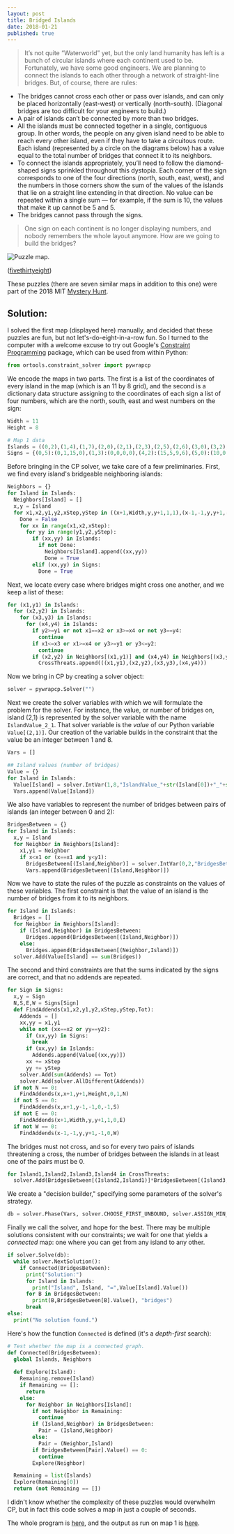 ```yaml
---
layout: post
title: Bridged Islands
date: 2018-01-21
published: true
---
```


>It’s not quite “Waterworld” yet, but the only land humanity has left is a bunch of circular islands where each continent used to be. Fortunately, we have some good engineers. We are planning to connect the islands to each other through a network of straight-line bridges. But, of course, there are rules:
- The bridges cannot cross each other or pass over islands, and can only be placed horizontally (east-west) or vertically (north-south). (Diagonal bridges are too difficult for your engineers to build.)
- A pair of islands can’t be connected by more than two bridges.
- All the islands must be connected together in a single, contiguous group. In other words, the people on any given island need to be able to reach every other island, even if they have to take a circuitous route.
Each island (represented by a circle on the diagrams below) has a value equal to the total number of bridges that connect it to its neighbors.
- To connect the islands appropriately, you’ll need to follow the diamond-shaped signs sprinkled throughout this dystopia. Each corner of the sign corresponds to one of the four directions (north, south, east, west), and the numbers in those corners show the sum of the values of the islands that lie on a straight line extending in that direction. No value can be repeated within a single sum — for example, if the sum is 10, the values that make it up cannot be 5 and 5.
- The bridges cannot pass through the signs.
>One sign on each continent is no longer displaying numbers, and nobody remembers the whole layout anymore. How are we going to build the bridges?

![Puzzle map.](/img/bridges1.png)

<!--more-->

([fivethirtyeight](https://fivethirtyeight.com/features/can-you-stay-awake-for-50-hours-and-solve-150-puzzles/))

These puzzles (there are seven similar maps in addition to this one) were part of the 2018 MIT [Mystery Hunt](http://www.mit.edu/~puzzle/).

## Solution:

I solved the first map (displayed here) manually, and decided that these puzzles are fun, but not let's-do-eight-in-a-row fun. So I turned to the computer with a welcome excuse to try out Google's [Constraint Programming](https://developers.google.com/optimization/cp/) package, which can be used from within Python:

```python
from ortools.constraint_solver import pywrapcp
```

We encode the maps in two parts.  The first is a list of the coordinates of every island in the map (which is an 11 by 8 grid), and the second is a dictionary data structure assigning to the coordinates of each sign a list of four numbers, which are the north, south, east and west numbers on the sign:

```python
Width = 11
Height = 8

# Map 1 data
Islands = ((0,2),(1,4),(1,7),(2,0),(2,1),(2,3),(2,5),(2,6),(3,0),(3,2),(3,5),(3,6),(4,0),(4,1),(4,4),(4,6),(4,7),(5,1),(5,3),(5,5),(5,7),(6,0),(6,2),(6,4),(6,6),(7,0),(7,2),(7,3),(7,5),(7,7),(8,1),(8,3),(8,4),(9,0),(9,2),(9,4),(9,6),(9,7),(10,0),(10,1),(10,3),(10,5),(10,6))
Signs = {(0,5):(0,1,15,0),(1,3):(0,0,0,0),(4,2):(15,5,9,6),(5,0):(10,0,11,9),(7,1):(18,3,4,9),(8,6):(0,11,3,11),(10,4):(4,9,0,15)}
```

Before bringing in the CP solver, we take care of a few preliminaries. First, we find every island's bridgeable neighboring islands:

```python
Neighbors = {}
for Island in Islands:
  Neighbors[Island] = []
  x,y = Island
  for x1,x2,y1,y2,xStep,yStep in ((x+1,Width,y,y+1,1,1),(x-1,-1,y,y+1,-1,1),(x,x+1,y+1,Height,1,1),(x,x+1,y-1,-1,1,-1)):
    Done = False
    for xx in range(x1,x2,xStep):
      for yy in range(y1,y2,yStep):
        if (xx,yy) in Islands:
          if not Done:
            Neighbors[Island].append((xx,yy))
            Done = True
        elif (xx,yy) in Signs:
          Done = True
```

Next, we locate every case where bridges might cross one another, and we keep a list of these:

```python
for (x1,y1) in Islands:
  for (x2,y2) in Islands:
    for (x3,y3) in Islands:
      for (x4,y4) in Islands:
        if y2>=y1 or not x1==x2 or x3>=x4 or not y3==y4:
          continue
        if x1<=x3 or x1>=x4 or y3>=y1 or y3<=y2:
          continue
        if (x2,y2) in Neighbors[(x1,y1)] and (x4,y4) in Neighbors[(x3,y3)]:
          CrossThreats.append(((x1,y1),(x2,y2),(x3,y3),(x4,y4)))
```

Now we bring in CP by creating a solver object:

```python
solver = pywrapcp.Solver("")
```

Next we create the solver variables with which we will formulate the problem for the solver.  For instance, the value, or number of bridges on, island (2,1) is represented by the solver variable with the name `IslandValue_2_1`. That solver variable is the _value_ of our Python variable `Value[(2,1)]`.  Our creation of the variable builds in the constraint that the value be an integer between 1 and 8.

```python
Vars = []

## Island values (number of bridges)
Value = {}
for Island in Islands:
  Value[Island] = solver.IntVar(1,8,"IslandValue_"+str(Island[0])+"_"+str(Island[1]))
  Vars.append(Value[Island])
```

We also have variables to represent the number of bridges between pairs of islands (an integer between 0 and 2):

```python
BridgesBetween = {}
for Island in Islands:
  x,y = Island
  for Neighbor in Neighbors[Island]:
    x1,y1 = Neighbor
    if x<x1 or (x==x1 and y<y1):
      BridgesBetween[(Island,Neighbor)] = solver.IntVar(0,2,"BridgesBetween_"+str(x)+"_"+str(y)+"_"+str(x1)+"_"+str(y1))
      Vars.append(BridgesBetween[(Island,Neighbor)])
```

Now we have to state the rules of the puzzle as constraints on the values of these variables.  The first constraint is that the value of an island is the number of bridges from it to its neighbors.

```python
for Island in Islands:
  Bridges = []
  for Neighbor in Neighbors[Island]:
    if (Island,Neighbor) in BridgesBetween:
      Bridges.append(BridgesBetween[(Island,Neighbor)])
    else:
      Bridges.append(BridgesBetween[(Neighbor,Island)])
  solver.Add(Value[Island] == sum(Bridges))
```

The second and third constraints are that the sums indicated by the signs are correct, and that no addends are repeated.

```python
for Sign in Signs:
  x,y = Sign
  N,S,E,W = Signs[Sign]
  def FindAddends(x1,x2,y1,y2,xStep,yStep,Tot):
    Addends = []
    xx,yy = x1,y1
    while not (xx==x2 or yy==y2):
      if (xx,yy) in Signs:
        break
      if (xx,yy) in Islands:
        Addends.append(Value[(xx,yy)])
      xx += xStep
      yy += yStep
    solver.Add(sum(Addends) == Tot)
    solver.Add(solver.AllDifferent(Addends))
  if not N == 0:
    FindAddends(x,x+1,y+1,Height,0,1,N)
  if not S == 0:
    FindAddends(x,x+1,y-1,-1,0,-1,S)
  if not E == 0:
    FindAddends(x+1,Width,y,y+1,1,0,E)
  if not W == 0:
    FindAddends(x-1,-1,y,y+1,-1,0,W)
```

The bridges must not cross, and so for every two pairs of islands threatening a cross, the number of bridges between the islands in at least one of the pairs must be 0.

```python
for Island1,Island2,Island3,Island4 in CrossThreats:
  solver.Add(BridgesBetween[(Island2,Island1)]*BridgesBetween[(Island3,Island4)] == 0)
```

We create a "decision builder," specifying some parameters of the solver's strategy.

```python
db = solver.Phase(Vars, solver.CHOOSE_FIRST_UNBOUND, solver.ASSIGN_MIN_VALUE)
```

Finally we call the solver, and hope for the best.  There may be multiple solutions consistent with our constraints; we wait for one that yields a _connected_ map: one where you can get from any island to any other.

```python
if solver.Solve(db):
  while solver.NextSolution():
    if Connected(BridgesBetween):
      print("Solution:")
      for Island in Islands:
        print("Island", Island, "=",Value[Island].Value())
      for B in BridgesBetween:
        print(B,BridgesBetween[B].Value(), "bridges")
      break
else:
  print("No solution found.")
```

Here's how the function `Connected` is defined (it's a _depth-first_ search):

```python
# Test whether the map is a connected graph.
def Connected(BridgesBetween):
  global Islands, Neighbors
  
  def Explore(Island):
    Remaining.remove(Island)
    if Remaining == []:
      return
    else:
      for Neighbor in Neighbors[Island]:
        if not Neighbor in Remaining:
          continue
        if (Island,Neighbor) in BridgesBetween:
          Pair = (Island,Neighbor)
        else:
          Pair = (Neighbor,Island)
        if BridgesBetween[Pair].Value() == 0:
          continue
        Explore(Neighbor)

  Remaining = list(Islands)
  Explore(Remaining[0])
  return (not Remaining == [])
  ```

I didn't know whether the complexity of these puzzles would overwhelm CP, but in fact this code solves a map in just a couple of seconds.

The whole program is [here](/_includes/BridgeIslands1.py), and the output as run on map 1 is [here](/_includes/BridgeIslands.txt).

<br>



